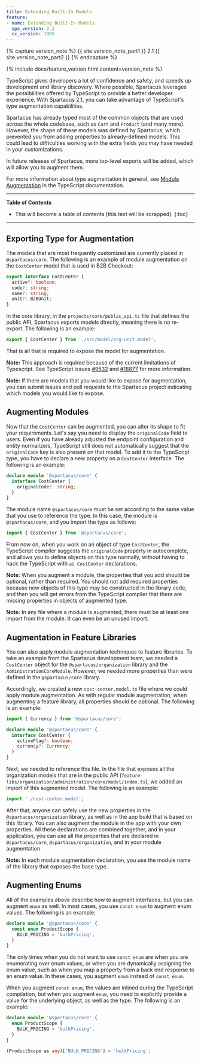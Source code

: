 ```yaml
---
title: Extending Built-In Models
feature:
- name: Extending Built-In Models
  spa_version: 2.1
  cx_version: 1905
---
```


{% capture version_note %}
{{ site.version_note_part1 }} 2.1 {{ site.version_note_part2 }}
{% endcapture %}

{% include docs/feature_version.html content=version_note %}

TypeScript gives developers a lot of confidence and safety, and speeds up development and library discovery. Where possible, Spartacus leverages the possibilities offered by TypeScript to provide a better developer experience. With Spartacus 2.1, you can take advantage of TypeScript's type augmentation capabilities.

Spartacus has already typed most of the common objects that are used across the whole codebase, such as `Cart` and `Product` (and many more). However, the shape of these models was defined by Spartacus, which prevented you from adding properties to already-defined models. This could lead to difficulties working with the extra fields you may have needed in your customizations.

In future releases of Spartacus, more top-level exports will be added, which will allow you to augment them.

For more information about type augmentation in general, see [Module Augmentation](https://www.typescriptlang.org/docs/handbook/declaration-merging.html#module-augmentation) in the TypeScript documentation.

***

**Table of Contents**

- This will become a table of contents (this text will be scrapped).
{:toc}

***

## Exporting Type for Augmentation

The models that are most frequently customized are currently placed in `@spartacus/core`. The following is an example of module augmentation on the `CostCenter` model that is used in B2B Checkout:

```ts
export interface CostCenter {
  active?: boolean;
  code?: string;
  name?: string;
  unit?: B2BUnit;
}
```

In the core library, in the `projects/core/public_api.ts` file that defines the public API, Spartacus exports models directly, meaning there is no re-export. The following is an example:

```ts
export { CostCenter } from './src/model/org-unit.model';
```

That is all that is required to expose the model for augmentation.

**Note:** This approach is required because of the current limitations of Typescript. See TypeScript issues [#9532](https://github.com/microsoft/TypeScript/issues/9532) and [#18877](https://github.com/microsoft/TypeScript/issues/18877) for more information.

**Note:** If there are models that you would like to expose for augmentation, you can submit issues and pull requests to the Spartacus project indicating which models you would like to expose.

## Augmenting Modules

Now that the `CostCenter` can be augmented, you can alter its shape to fit your requirements. Let's say you need to display the `originalCode` field to users. Even if you have already adjusted the endpoint configuration and entity normalizers, TypeScript still does not automatically suggest that the `originalCode` key is also present on that model. To add it to the TypeScript type, you have to declare a new property on a `CostCenter` interface. The following is an example:

```ts
declare module '@spartacus/core' {
  interface CostCenter {
    originalCode?: string;
  }
}
```

The module name `@spartacus/core` must be set according to the same value that you use to reference the type. In this case, the module is `@spartacus/core`, and you import the type as follows:

```ts
import { CostCenter } from '@spartacus/core';
```

From now on, when you work on an object of type `CostCenter`, the TypeScript compiler suggests the `originalCode` property in autocomplete, and allows you to define objects on this type normally, without having to hack the TypeScript with `as CostCenter` declarations.

**Note:** When you augment a module, the properties that you add should be optional, rather than required. You should not add required properties because new objects of this type may be constructed in the library code, and then you will get errors from the TypeScript compiler that there are missing properties in objects of augmented type.

**Note:** In any file where a module is augmented, there must be at least one import from the module. It can even be an unused import.

## Augmentation in Feature Libraries

You can also apply module augmentation techniques to feature libraries. To take an example from the Spartacus development team, we needed a `CostCenter` object for the `@spartacus/organization` library and the `AdministrationCoreModule`. However, we needed more properties than were defined in the `@spartacus/core` library.

Accordingly, we created a new `cost-center.model.ts` file where we could apply module augmentation. As with regular module augmentation, when augmenting a feature library, all properties should be optional. The following is an example:

```ts
import { Currency } from '@spartacus/core';

declare module '@spartacus/core' {
  interface CostCenter {
    activeFlag?: boolean;
    currency?: Currency;
  }
}
```

Next, we needed to reference this file. In the file that exposes all the organization models that are in the public API (`feature-libs/organization/administration/core/model/index.ts`), we added an import of this augmented model. The following is an example:

```ts
import './cost-center.model';
```

After that, anyone can safely use the new properties in the `@spartacus/organization` library, as well as in the app build that is based on this library. You can also augment the module in the app with your own properties. All these declarations are combined together, and in your application, you can use all the properties that are declared in `@spartacus/core`, `@spartacus/organization`, and in your module augmentation.

**Note:** In each module augmentation declaration, you use the module name of the library that exposes the base type.

## Augmenting Enums

All of the examples above describe how to augment interfaces, but you can augment `enum` as well. In most cases, you use `const enum` to augment enum values. The following is an example:

```ts
declare module '@spartacus/core' {
  const enum ProductScope {
    BULK_PRICING = 'bulkPricing',
  }
}
```

The only times when you do not want to use `const enum` are when you are enumerating over enum values, or when you are dynamically assigning the enum value, such as when you map a property from a back end response to an enum value. In these cases, you augment `enum` instead of `const enum`.

When you augment `const enum`, the values are inlined during the TypeScript compilation, but when you augment `enum`, you need to explicitly provide a value for the underlying object, as well as the type. The following is an example:

```ts
declare module '@spartacus/core' {
  enum ProductScope {
    BULK_PRICING = 'bulkPricing',
  }
}

(ProductScope as any)['BULK_PRICING'] = 'bulkPricing';
```
